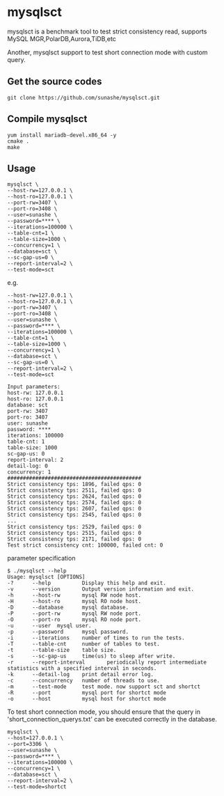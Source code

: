 # mysqlsct

 mysqlsct is a benchmark tool to test strict consistency read, supports MySQL MGR,PolarDB,Aurora,TiDB,etc

 Another, mysqlsct support to test short connection mode with custom query.

## Get the source codes
```shell
git clone https://github.com/sunashe/mysqlsct.git
```

## Compile mysqlsct

```shell
yum install mariadb-devel.x86_64 -y
cmake .
make
```

## Usage 

```shell
mysqlsct \
--host-rw=127.0.0.1 \
--host-ro=127.0.0.1 \
--port-rw=3407 \
--port-ro=3408 \
--user=sunashe \
--password=**** \
--iterations=100000 \
--table-cnt=1 \
--table-size=1000 \
--concurrency=1 \
--database=sct \
--sc-gap-us=0 \
--report-interval=2 \
--test-mode=sct
```

e.g. 
```shell
--host-rw=127.0.0.1 \
--host-ro=127.0.0.1 \
--port-rw=3407 \
--port-ro=3408 \
--user=sunashe \
--password=**** \
--iterations=100000 \
--table-cnt=1 \
--table-size=1000 \
--concurrency=1 \
--database=sct \
--sc-gap-us=0 \
--report-interval=2 \
--test-mode=sct

Input parameters: 
host-rw: 127.0.0.1
host-ro: 127.0.0.1
database: sct
port-rw: 3407
port-ro: 3407
user: sunashe
password: ****
iterations: 100000
table-cnt: 1
table-size: 1000
sc-gap-us: 0
report-interval: 2
detail-log: 0
concurrency: 1
###########################################
Strict consistency tps: 1896, failed qps: 0
Strict consistency tps: 2511, failed qps: 0
Strict consistency tps: 2624, failed qps: 0
Strict consistency tps: 2574, failed qps: 0
Strict consistency tps: 2607, failed qps: 0
Strict consistency tps: 2545, failed qps: 0
...
Strict consistency tps: 2529, failed qps: 0
Strict consistency tps: 2515, failed qps: 0
Strict consistency tps: 2171, failed qps: 0
Test strict consistency cnt: 100000, failed cnt: 0
```

parameter specification
```shell
$ ./mysqlsct --help
Usage: mysqlsct [OPTIONS]
-?      --help          Display this help and exit.
-v      --version       Output version information and exit.
-h      --host-rw       mysql RW node host.
-H      --host-ro       mysql RO node host.
-D      --database      mysql database.
-P      --port-rw       mysql RW node port.
-O      --port-ro       mysql RO node port.
-u      --user  mysql user.
-p      --password      mysql password.
-i      --iterations    number of times to run the tests.
-T      --table-cnt     number of tables to test.
-t      --table-size    table size.
-s      --sc-gap-us     time(us) to sleep after write.
-r      --report-interval       periodically report intermediate statistics with a specified interval in seconds.
-k      --detail-log    print detail error log.
-c      --concurrency   number of threads to use.
-m      --test-mode     test mode. now support sct and shortct
-R      --port          mysql port for shortct mode
-o      --host          mysql host for shortct mode
```

To test short connection mode, you should ensure that the query in 'short_connection_querys.txt' can be executed correctly in the database.

```
mysqlsct \
--host=127.0.0.1 \
--port=3306 \
--user=sunashe \
--password=**** \
--iterations=100000 \
--concurrency=1 \
--database=sct \
--report-interval=2 \
--test-mode=shortct
```